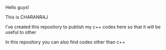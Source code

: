 Hello guys!

This is CHARANRAJ

I've created this repository to publish my c++ codes here so that it will be useful to other

In this repository you can also find codes other than c++
